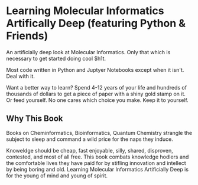 # Learning Molecular Informatics Artifically Deep (featuring Python & Friends) 

An artificially deep look at Molecular Informatics. Only that which is necessary to get started doing cool $h1t. 

Most code written in Python and Juptyer Notebooks except when it isn't. Deal with it. 

Want a better way to learn? Spend 4-12 years of your life and hundreds of thousands of dollars to get a piece of paper with a shiny gold stamp on it. Or feed yourself. No one cares which choice you make. Keep it to yourself.

## Why This Book

Books on Cheminformatics, Bioinformatics, Quantum Chemistry strangle the subject to sleep and command a wild price for the naps they induce. 

Knoweldge should be cheap, fast enjoyable, silly, shared, disproven, contested, and most of all free. This book combats knowledge hodlers and the comfortable lives they have paid for by stifling innovation and intellect by being boring and old. Learning Molecular Informatics Artificially Deep is for the young of mind and young of spirit. 
